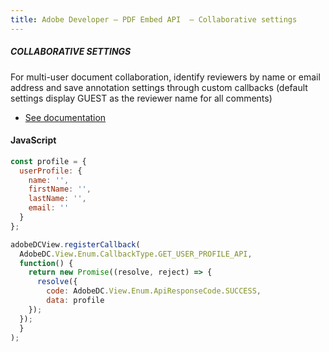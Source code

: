 ```yaml
---
title: Adobe Developer — PDF Embed API  — Collaborative settings
---
```


<TextBlock slots="heading, text, buttons"  theme="dark" hasCodeBlock className='bgBlue code-block-button-padding'/>

##### COLLABORATIVE SETTINGS



For multi-user document collaboration, identify reviewers by name or email address and save annotation settings through custom callbacks (default settings display GUEST as the reviewer name for all comments)




- [See documentation](/document-services/docs/overview/pdf-embed-api/howtos_comments/#basic-apis-for-commenting)

<CodeBlock slots="heading, code" repeat="1" languages="JSON, CURL, JSON" />

#### JavaScript


```js
const profile = {
  userProfile: {
    name: '',
    firstName: '',
    lastName: '',
    email: ''
  }
};

adobeDCView.registerCallback(
  AdobeDC.View.Enum.CallbackType.GET_USER_PROFILE_API,
  function() {
    return new Promise((resolve, reject) => {
      resolve({
        code: AdobeDC.View.Enum.ApiResponseCode.SUCCESS,
        data: profile
    });
  });
  }
);
```

<!-- <TextBlock slots="buttons"  theme="dark" className='bgBlue'/>

- [Get free cretentials](/src/pages/gettingstarted.md) -->